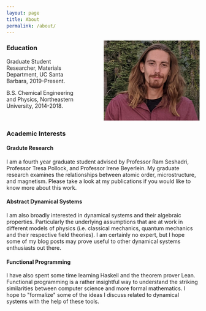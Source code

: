 ```yaml
---
layout: page
title: About
permalink: /about/
---
```

<body>
<p>
<img src="/assets/images/Jmayer_headshot.jpg" align="right" width="250" style="padding-left:75px;">
</p>
<h3>Education</h3>
<p align="left">
Graduate Student Researcher, Materials Department, UC Santa Barbara, 2019-Present.
</p>
<p align="left">
B.S. Chemical Engineering and Physics, Northeastern University, 2014-2018.
</p>
<br>
<h3>Academic Interests</h3>
<h4> Gradute Research </h4>
I am a fourth year graduate student advised by Professor Ram Seshadri, Professor Tresa Pollock, and Professor Irene Beyerlein. My graduate research examines the relationships between atomic order, microstructure, and magnetism. Please take a look at my publications if you would like to know more about this work.
<h4> Abstract Dynamical Systems </h4> 
I am also broadly interested in dynamical systems and their algebraic properties. Particularly the underlying assumptions that are at work in different models of physics (i.e. classical mechanics, quantum mechanics and their respective field theories). I am certainly no expert, but I hope some of my blog posts may prove useful to other dynamical systems enthusiasts out there.
<h4> Functional Programming </h4> 
I have also spent some time learning Haskell and the theorem prover Lean. Functional programming is a rather insightful way to understand the striking similarities between computer science and more formal mathematics. I hope to "formalize" some of the ideas I discuss related to dynamical systems with the help of these tools.  


